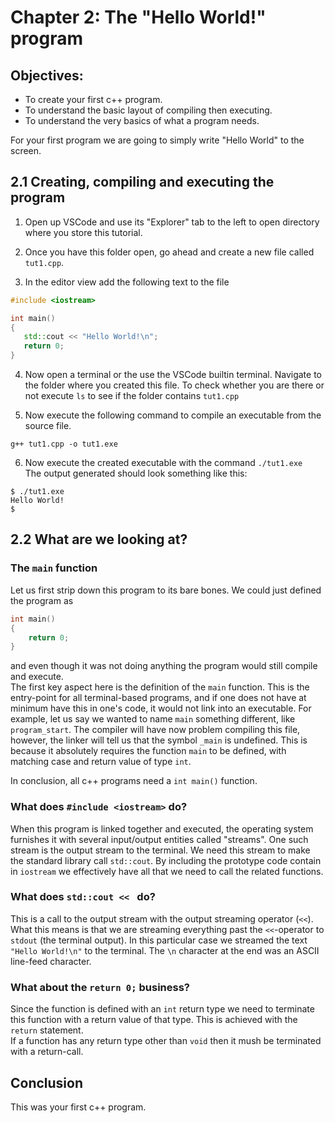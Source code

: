 # Chapter 2: The "Hello World!" program

## Objectives:
 - To create your first c++ program.
 - To understand the basic layout of compiling then executing.
 - To understand the very basics of what a program needs.

For your first program we are going to simply write "Hello World" to the screen.

## 2.1 Creating, compiling and executing the program

 1. Open up VSCode and use its "Explorer" tab to the left to open directory where you store this tutorial.

 2. Once you have this folder open, go ahead and create a new file called `tut1.cpp`.

 3. In the editor view add the following text to the file
 ```c++
 #include <iostream>

int main()
{
    std::cout << "Hello World!\n";
    return 0;
}
 ```
 4. Now open a terminal or the use the VSCode builtin terminal. Navigate to the folder where you created this file. To check whether you are there or not execute `ls` to see if the folder contains `tut1.cpp`

 5. Now execute the following command to compile an executable from the source file.
 ```
 g++ tut1.cpp -o tut1.exe
 ```
 
 6. Now execute the created executable with the command ```./tut1.exe```  
 The output generated should look something like this:
 ```
 $ ./tut1.exe 
 Hello World!
 $ 
 ```

## 2.2 What are we looking at?
### The `main` function
Let us first strip down this program to its bare bones. We could just defined the program as
```c++
int main()
{
    return 0;
}
```
and even though it was not doing anything the program would still compile and execute.  
The first key aspect here is the definition of the `main` function. This is the entry-point for all terminal-based programs, and if one does not have at minimum have this in one's code, it would not link into an executable. For example, let us say we wanted to name `main` something different, like `program_start`. The compiler will have now problem compiling this file, however, the linker will tell us that the symbol `_main` is undefined. This is because it absolutely requires the function `main` to be defined, with matching case and return value of type `int`.

In conclusion, all c++ programs need a `int main()` function.

### What does ```#include <iostream>``` do?
When this program is linked together and executed, the operating system furnishes it with several input/output entities called "streams". One such stream is the output stream to the terminal. We need this stream to make the standard library call `std::cout`. By including the prototype code contain in `iostream` we effectively have all that we need to call the related functions.

### What does ```std::cout << ``` do?
This is a call to the output stream with the output streaming operator (`<<`). What this means is that we are streaming everything past the `<<`-operator to `stdout` (the terminal output). In this particular case we streamed the text `"Hello World!\n"` to the terminal. The `\n` character at the end was an ASCII line-feed character.

### What about the ```return 0;``` business?
Since the function is defined with an `int` return type we need to terminate this function with a return value of that type. This is achieved with the `return` statement.  
If a function has any return type other than `void` then it mush be terminated with a return-call.


## Conclusion
This was your first c++ program.